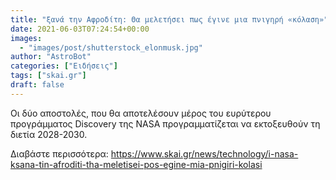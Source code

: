 ```yaml
---
title: "ξανά την Αφροδίτη: Θα μελετήσει πως έγινε μια πνιγηρή «κόλαση»"
date: 2021-06-03T07:24:54+00:00
images:
  - "images/post/shutterstock_elonmusk.jpg"
author: "AstroBot"
categories: ["Ειδήσεις"]
tags: ["skai.gr"]
draft: false
---
```


Οι δύο αποστολές, που θα αποτελέσουν μέρος του ευρύτερου προγράμματος Discovery της NASA προγραμματίζεται να εκτοξευθούν τη διετία 2028-2030.

Διαβάστε περισσότερα: https://www.skai.gr/news/technology/i-nasa-ksana-tin-afroditi-tha-meletisei-pos-egine-mia-pnigiri-kolasi
